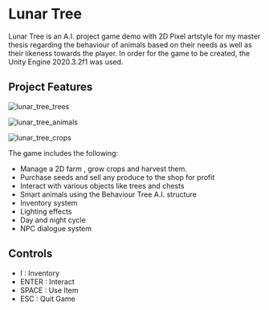 # Lunar Tree
Lunar Tree is an A.I. project game demo with 2D Pixel artstyle for my master thesis regarding the behaviour of animals based on their needs as well as their likeness towards the player.
In order for the game to be created, the Unity Engine 2020.3.2f1 was used.

## Project Features
![lunar_tree_trees](https://user-images.githubusercontent.com/73944909/175963793-79b26c77-af47-47a1-a20b-82c9f1649f41.gif)

![lunar_tree_animals](https://user-images.githubusercontent.com/73944909/175963831-513059e9-67ef-4a73-b4ab-bf6a43b28291.gif)

![lunar_tree_crops](https://user-images.githubusercontent.com/73944909/175963853-5ca822e8-1784-4e7b-904c-3b7cde0cc1ea.gif)

The game includes the following:
 - Manage a 2D farm , grow crops and harvest them. 
 - Purchase seeds and sell any produce to the shop for profit
 - Interact with various objects like trees and chests
 - Smart animals using the Behaviour Tree A.I. structure
 - Inventory system
 - Lighting effects
 - Day and night cycle
 - NPC dialogue system


## Controls
- I : Inventory
- ENTER : Interact
- SPACE : Use Item
- ESC : Quit Game 


